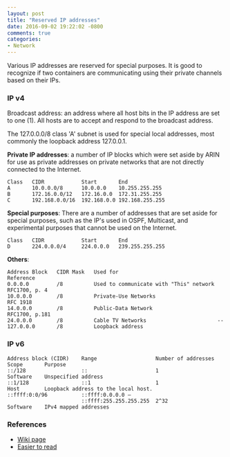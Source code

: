 ```yaml
---
layout: post
title: "Reserved IP addresses"
date: 2016-09-02 19:22:02 -0800
comments: true
categories: 
- Network
---
```


Various IP addresses are reserved for special purposes.
It is good to recognize if two containers are communicating using their private channels based on their IPs.

<!--more-->

### IP v4

Broadcast address: an address where all host bits in the IP address are set to one (1). 
All hosts are to accept and respond to the broadcast address.

The 127.0.0.0/8 class 'A' subnet is used for special local addresses, most commonly the loopback address 127.0.0.1.

**Private IP addresses**: a number of IP blocks which were set aside by ARIN for use as private addresses on private networks that are not directly connected to the Internet.

``` plain Private IP addresses
Class   CIDR            Start       End
A       10.0.0.0/8	    10.0.0.0	10.255.255.255
B       172.16.0.0/12	172.16.0.0	172.31.255.255
C       192.168.0.0/16  192.168.0.0	192.168.255.255
```

**Special purposes**: There are a number of addresses that are set aside for special purposes, such as the IP's used in OSPF, Multicast, and experimental purposes that cannot be used on the Internet.

``` plain Reserved for multicast
Class   CIDR            Start       End
D       224.0.0.0/4	    224.0.0.0	239.255.255.255
```

**Others**:

```
Address Block	CIDR Mask	Used for	                            Reference
0.0.0.0         /8	        Used to communicate with "This" network	RFC1700, p. 4
10.0.0.0	    /8	        Private-Use Networks	                RFC 1918
14.0.0.0	    /8	        Public-Data Network	                    RFC1700, p.181
24.0.0.0	    /8	        Cable TV Networks	                    --
127.0.0.0	    /8	        Loopback address
```

### IP v6

``` plain Important adress blocks
Address block (CIDR)    Range	                Number of addresses Scope       Purpose
::/128	                ::	                    1	                Software	Unspecified address
::1/128	                ::1	                    1	                Host	    Loopback address to the local host.
::ffff:0:0/96	        ::ffff:0.0.0.0 –
                        ::ffff:255.255.255.255	2^32                Software    IPv4 mapped addresses
```

### References

* [Wiki page](https://en.wikipedia.org/wiki/Reserved_IP_addresses)
* [Easier to read](http://www.inetdaemon.com/tutorials/internet/ip/addresses/special.shtml)
